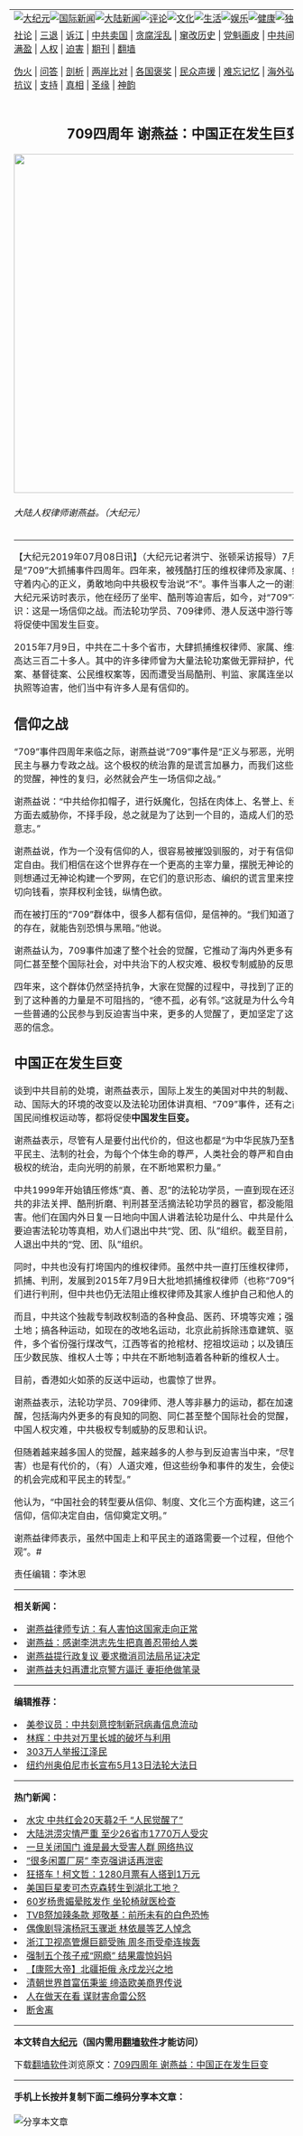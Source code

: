 <a name="1" id="1" target="_blank"></a><span id="1"></span>
<table align=center border="0"><tr><td colspan="2" VALIGN=TOP><a href="https://github.com/dindav3580/djy/blob/master/gb/nsc413.md#1"><img src="https://raw.githubusercontent.com/dindav3580/www/master/t/djy/1.jpg" title="大纪元"></a><a href="https://github.com/dindav3580/djy/blob/master/gb/n24hr.md#1"><img src="https://raw.githubusercontent.com/dindav3580/www/master/t/djy/3.jpg" title="国际新闻"></a><a href="https://github.com/dindav3580/djy/blob/master/gb/nsc413.md#1"><img src="https://raw.githubusercontent.com/dindav3580/www/master/t/djy/4.jpg" title="大陆新闻"></a><a href="https://github.com/dindav3580/djy/blob/master/gb/news392.md#1"><img src="https://raw.githubusercontent.com/dindav3580/www/master/t/djy/5.jpg" title="评论"></a><a href="https://github.com/dindav3580/djy/blob/master/gb/news2007.md#1"><img src="https://raw.githubusercontent.com/dindav3580/www/master/t/djy/6.jpg" title="文化"></a><a href="https://github.com/dindav3580/djy/blob/master/gb/news2008.md#1"><img src="https://raw.githubusercontent.com/dindav3580/www/master/t/djy/7.jpg" title="生活"></a><a href="https://github.com/dindav3580/djy/blob/master/gb/ncyule.md#1"><img src="https://raw.githubusercontent.com/dindav3580/www/master/t/djy/8.jpg" title="娱乐"></a><a href="https://github.com/dindav3580/djy/blob/master/gb/nsc1002.md#1"><img src="https://raw.githubusercontent.com/dindav3580/www/master/t/djy/9.jpg" title="健康"><a href="https://github.com/dindav3580/djy/blob/master/gb/nf6092.md#1"><img src="https://raw.githubusercontent.com/dindav3580/www/master/t/djy/10a.jpg" title="独家"></a><a href="https://github.com/dindav3580/djy/blob/master/gb/nf4514.md#1"><img src="https://raw.githubusercontent.com/dindav3580/www/master/t/djy/12a.jpg" title="头条"></a></td></tr>
<tr><td colspan="2" VALIGN=TOP><a target="_blank" href="https://github.com/dindav3580/djy/blob/master/gb/9p.md#1">社论</a> | <a target="_blank" href="https://github.com/dindav3580/djy/blob/master/gb/nf5657.md#1">三退</a> | <a target="_blank" href="https://github.com/dindav3580/djy/blob/master/gb/nf6124.md#1">诉江</a> | <a target="_blank" href="https://github.com/dindav3580/djy/blob/master/gb/nf1176117.md#1">中共卖国</a> | <a target="_blank" href="https://github.com/dindav3580/djy/blob/master/gb/nf5773.md#1">贪腐淫乱</a> | <a target="_blank" href="https://github.com/dindav3580/djy/blob/master/gb/nf1176115.md#1">窜改历史</a> | <a target="_blank" href="https://github.com/dindav3580/djy/blob/master/gb/nf1176107.md#1">党魁画皮</a> | <a target="_blank" href="https://github.com/dindav3580/djy/blob/master/gb/nf1320400.md#1">中共间谍</a> | <a target="_blank" href="https://github.com/dindav3580/djy/blob/master/gb/nf1176114.md#1">破坏传统</a> | <a target="_blank" href="https://github.com/dindav3580/ntdtv/blob/master/gb/prog447_1.md#1">恶贯满盈</a> | <a target="_blank" href="https://github.com/dindav3580/djy/blob/master/gb/ncid278.md#1">人权</a> | <a target="_blank" href="https://github.com/dindav3580/djy/blob/master/gb/nf1176111.md#1">迫害</a> | <a target="_blank" href="https://gitlab.com/szzdlab/mh-qikan/blob/master/README.md#1">期刊</a> | <a target="_blank" href="https://github.com/dindav3580/www/blob/master/README.md?zsrh#8">翻墙</a></p><p><a target="_blank" href="https://github.com/dindav3580/djy/blob/master/gb/nf5562.md#1">伪火</a> | <a target="_blank" href="https://github.com/dindav3580/djy/blob/master/gb/nf4378.md#1">问答</a> | <a target="_blank" href="https://github.com/dindav3580/djy/blob/master/gb/nf5792.md#1">剖析</a> | <a target="_blank" href="https://github.com/dindav3580/djy/blob/master/gb/nf5735.md#1">两岸比对</a> | <a target="_blank" href="https://github.com/dindav3580/djy/blob/master/gb/nf6119.md#1">各国褒奖</a> | <a target="_blank" href="https://github.com/dindav3580/djy/blob/master/gb/nf6120.md#1">民众声援</a> | <a target="_blank" href="https://github.com/dindav3580/djy/blob/master/gb/nf1188594.md#1">难忘记忆</a> | <a target="_blank" href="https://github.com/dindav3580/djy/blob/master/gb/nf3180.md#1">海外弘传</a> | <a target="_blank" href="https://github.com/dindav3580/djy/blob/master/gb/nf5410.md#1">万人上访</a> | <a target="_blank" href="https://github.com/dindav3580/ntdtv/blob/master/gb/prog1530_1.md#1">和平抗议</a> | <a target="_blank" href="https://github.com/dindav3580/djy/blob/master/gb/nf4386.md#1">支持</a> | <a target="_blank" href="https://github.com/dindav3580/djy/blob/master/gb/nf4389.md#1">真相</a> | <a target="_blank" href="https://github.com/dindav3580/djy/blob/master/gb/nf5790.md#1">圣缘</a> | <a target="_blank" href="https://github.com/dindav3580/djy/blob/master/gb/nf4786.md#1">神韵</a></td></tr>
<tr><td VALIGN=TOP width="626"><h2 align=center>709四周年 谢燕益：中国正在发生巨变</h2>
<img width="600" src="https://i.epochtimes.com/assets/uploads/2019/05/XIEYANYI-600x400.jpg" />
<h6>大陆人权律师谢燕益。（大纪元）
</h6>
<hr>
	<p>【大纪元2019年07月08日讯】（大纪元记者洪宁、张顿采访报导）7月9日，是“709”大抓捕事件四周年。四年来，被残酷打压的维权律师及家属、维权公民仍坚守着内心的正义，勇敢地向中共极权专治说“不”。事件当事人之一的<ahref="https://github.com/dindav3580/djy/blob/master/gb/tag/%E8%B0%A2%E7%87%95%E7%9B%8A.md#1">谢燕益</a>律师接受大纪元采访时表示，他在经历了坐牢、酷刑等迫害后，如今，对“709”有了新的认识：这是一场信仰之战。而<ahref="https://github.com/dindav3580/djy/blob/master/gb/tag/%E6%B3%95%E8%BD%AE%E5%8A%9F.md#1">法轮功</a>学员、709律师、港人<ahref="https://github.com/dindav3580/djy/blob/master/gb/tag/%E5%8F%8D%E9%80%81%E4%B8%AD.md#1">反送中</a>游行等非暴力的运动将促使中国发生巨变。</p>
<p>2015年7月9日，中共在二十多个省市，大肆抓捕维权律师、家属、维权公民，人数高达三百二十多人。其中的许多律师曾为大量<ahref="https://github.com/dindav3580/djy/blob/master/gb/tag/%E6%B3%95%E8%BD%AE%E5%8A%9F.md#1">法轮功</a>案做无罪辩护，代理农民土地案、基督徒案、公民维权案等，因而遭受当局酷刑、判监、家属连坐以及被吊销律师执照等迫害，他们当中有许多人是有信仰的。</p>
<h2><strong>信仰之战</strong></h2>
<p>“709”事件四周年来临之际，<ahref="https://github.com/dindav3580/djy/blob/master/gb/tag/%E8%B0%A2%E7%87%95%E7%9B%8A.md#1">谢燕益</a>说“709”事件是“正义与邪恶，光明与黑暗，和平民主与暴力专政之战。这个极权的统治靠的是谎言加暴力，而我们这些人是走向人性的觉醒，神性的复归，必然就会产生一场信仰之战。”</p>
<p>谢燕益说：“中共给你扣帽子，进行妖魔化，包括在肉体上、名誉上、经济上等等各个方面去威胁你，不择手段，总之就是为了达到一个目的，造成人们的恐惧，摧毁你的意志。”</p>
<p>谢燕益说，作为一个没有信仰的人，很容易被摧毁驯服的，对于有信仰的人，信仰决定自由。我们相信在这个世界存在一个更高的主宰力量，摆脱无神论的谎言，而中共则想通过无神论构建一个罗网，在它们的意识形态、编织的谎言里来控制主宰你，一切向钱看，崇拜权利金钱，纵情色欲。</p>
<p>而在被打压的“709”群体中，很多人都有信仰，是信神的。“我们知道了真相，相信神的存在，就能告别恐惧与黑暗。”他说。</p>
<p>谢燕益认为，709事件加速了整个社会的觉醒，它推动了海内外更多有良知的同胞、同仁甚至整个国际社会，对中共治下的人权灾难、极权专制威胁的反思和认识。</p>
<p>四年来，这个群体仍然坚持抗争，大家在觉醒的过程中，寻找到了正的信念，都感觉到了这种善的力量是不可阻挡的，“德不孤，必有邻。”这就是为什么今年又有些同仁和一些普通的公民参与到反迫害当中来，更多的人觉醒了，更加坚定了这种正义战胜邪恶的信念。</p>
<h2><strong>中国正在发生巨变</strong></h2>
<p>谈到中共目前的处境，谢燕益表示，国际上发生的美国对中共的制裁、香港<ahref="https://github.com/dindav3580/djy/blob/master/gb/tag/%E5%8F%8D%E9%80%81%E4%B8%AD.md#1">反送中</a>运动、国际大的环境的改变以及法轮功团体讲真相、“709”事件，还有之前所发生的中国民间维权运动等，都将促使<strong>中国发生巨变。</strong></p>
<p>谢燕益表示，尽管有人是要付出代价的，但这也都是“为中华民族乃至整个世界走向和平民主、法制的社会，为每个个体生命的尊严，人类社会的尊严和自由，为告别这个极权的统治，走向光明的前景，在不断地累积力量。”</p>
<p>中共1999年开始镇压修炼“真、善、忍”的法轮功学员，一直到现在还没有停止。但中共的非法关押、酷刑折磨、判刑甚至活摘法轮功学员的器官，都没能阻止他们反迫害。他们在国内外日复一日地向中国人讲着法轮功是什么、中共是什么、中共为什么要迫害法轮功等真相，劝人们退出中共“党、团、队”组织。截至目前，已有逾3.36亿人退出中共的“党、团、队”组织。</p>
<p>同时，中共也没有打垮国内的维权律师。虽然中共一直打压维权律师，从零星地非法抓捕、判刑，发展到2015年7月9日大批地抓捕维权律师（也称“709”律师），并对他们进行判刑，但中共也仍无法阻止维权律师及其家人维护自己和他人的权利。</p>
<p>而且，中共这个独裁专制政权制造的各种食品、医药、环境等灾难；强拆民宅、强夺土地；搞各种运动，如现在的改地名运动，北京此前拆除违章建筑、驱逐低端人口事件，多个省份强行煤改气，江西等省的抢棺材、挖祖坟运动；以及镇压六四民运、镇压少数民族、维权人士等；中共在不断地制造着各种新的维权人士。</p>
<p>目前，香港如火如荼的反送中运动，也震惊了世界。</p>
<p>谢燕益表示，法轮功学员、709律师、港人等非暴力的运动，都在加速整个社会的觉醒，包括海内外更多的有良知的同胞、同仁甚至整个国际社会的觉醒，推动了大家对中国人权灾难，中共极权专制威胁的反思和认识。</p>
<p>但随着越来越多国人的觉醒，越来越多的人参与到反迫害当中来，“尽管说（这些反迫害）也是有代价的，（有）人道灾难，但这些纷争和事件的发生，会使这个社会有更大的机会完成和平民主的转型。”</p>
<p>他认为，“中国社会的转型要从信仰、制度、文化三个方面构建，这三个方面的根本是信仰，信仰决定自由，信仰奠定文明。”</p>
<p>谢燕益律师表示，虽然中国走上和平民主的道路需要一个过程，但他个人对此表示“乐观”。#</p>
<p>责任编辑：李沐恩</p>
	
<hr>


<strong>相关新闻：</strong>
<li><a href="https://github.com/dindav3580/djy/blob/master/gb/18/12/11/n10904430.md#1">谢燕益律师专访：有人害怕这国家走向正常</a></li>
<li><a href="https://github.com/dindav3580/djy/blob/master/gb/18/12/31/n10944072.md#1">谢燕益：感谢李洪志先生把真善忍带给人类</a></li>
<li><a href="https://github.com/dindav3580/djy/blob/master/gb/19/1/16/n10978446.md#1">谢燕益提行政复议 要求撤消司法局吊证决定</a></li>
<li><a href="https://github.com/dindav3580/djy/blob/master/gb/19/6/29/n11353772.md#1">谢燕益夫妇再遭北京警方逼迁 妻拒绝做笔录</a></li>
<hr>


<strong>编辑推荐：</strong>
<li><a href="https://github.com/onzhi266/djy/blob/master/gb/20/2/22/n11887949.md#1">美参议员：中共刻意控制新冠病毒信息流动</a></li>
<li><a href="https://github.com/tsiac2612/djy/blob/master/gb/19/11/3/n11630909.md#1" target="_blank">林辉：中共对万里长城的破坏与利用</a></li><li><a href="https://github.com/dindav3580/djy/blob/master/gb/18/12/9/n10900044.md?dfh#1" target="_blank">303万人举报江泽民</a></li><li><a href="https://github.com/tsiac2612/djy/blob/master/gb/19/5/7/n11240051.md#1" target="_blank">纽约州奥伯尼市长宣布5月13日法轮大法日</a></li>
<hr>

<strong>热门新闻：</strong>
<li><a href="https://github.com/dindav3580/djy/blob/master/gb/20/7/6/n12236624.md#1">水灾 中共红会20天募2千 “人民觉醒了”</a></li>
<li><a href="https://github.com/dindav3580/djy/blob/master/gb/20/7/6/n12235421.md#1">大陆洪涝灾情严重 至少26省市1770万人受灾</a></li>
<li><a href="https://github.com/dindav3580/djy/blob/master/gb/20/7/6/n12237311.md#1">一旦关闭国门 谁是最大受害人群 网络热议</a></li>
<li><a href="https://github.com/dindav3580/djy/blob/master/gb/20/7/6/n12237124.md#1">“很多闲置厂房” 李克强讲话再泄密</a></li>
<li><a href="https://github.com/dindav3580/djy/blob/master/gb/20/7/6/n12235128.md#1">狂搭车！柯文哲：1280月票有人搭到1万元</a></li>
<li><a href="https://github.com/dindav3580/djy/blob/master/gb/20/7/5/n12233623.md#1">美国巨星麦可杰克森转生到湖北工地？</a></li>
<li><a href="https://github.com/dindav3580/djy/blob/master/gb/20/7/6/n12236320.md#1">60岁杨贵媚晕眩发作 坐轮椅就医检查</a></li>
<li><a href="https://github.com/dindav3580/djy/blob/master/gb/20/7/5/n12234872.md#1">TVB祭加辣条款 郑敬基：前所未有的白色恐怖</a></li>
<li><a href="https://github.com/dindav3580/djy/blob/master/gb/20/7/5/n12234607.md#1">偶像剧导演杨冠玉骤逝 林依晨等艺人悼念</a></li>
<li><a href="https://github.com/dindav3580/djy/blob/master/gb/20/7/6/n12236838.md#1">浙江卫视高管爆巨额受贿 周冬雨受牵连挨轰</a></li>
<li><a href="https://github.com/dindav3580/djy/blob/master/gb/20/7/6/n12237076.md#1">强制五个孩子戒“网瘾” 结果震惊妈妈</a></li>
<li><a href="https://github.com/dindav3580/djy/blob/master/gb/20/5/26/n12138633.md#1">【康熙大帝】北疆拒俄 永戍龙兴之地</a></li>
<li><a href="https://github.com/dindav3580/djy/blob/master/gb/20/4/23/n12056338.md#1">清朝世界首富伍秉鉴 缔造欧美商界传说</a></li>
<li><a href="https://github.com/dindav3580/djy/blob/master/gb/20/7/5/n12233957.md#1">人在做天在看 谋财害命雷公怒</a></li>
<li><a href="https://github.com/dindav3580/djy/blob/master/gb/20/6/30/n12221096.md#1">断舍离</a></li>
<hr>

<strong>本文转自<a href="https://www.epochtimes.com">大纪元</a>（国内需用<a href="https://github.com/dindav3580/www/blob/master/README.md#8">翻墙软件</a>才能访问）</strong><p>下载<a href="https://github.com/dindav3580/www/blob/master/README.md#8">翻墙软件</a>浏览原文：<a href="https://www.epochtimes.com/gb/19/7/8/n11370790.htm">709四周年 谢燕益：中国正在发生巨变</a></p><hr>

<strong>手机上长按并复制下面二维码分享本文章：</strong><br><br><img src="http://d1p1.ip.zn2.us/v.php?action=qrcode&url=https://github.com/dindav3580/djy/blob/master/gb/19/7/8/n11370790.md%231" title="分享本文章"></td><td VALIGN=TOP><a href="https://github.com/dindav3580/djy/blob/master/gb/16/1/21/n4622075.md?dfh#1" target="_blank"><img src="https://raw.githubusercontent.com/dindav3580/djy/master/gb/300/wei-f1.jpg" title="中共的伪火骗局"  alt="中共的伪火骗局"></a><br><a href="https://github.com/dindav3580/www/blob/master/README.md?dfh#9" target="_blank"><img src="https://raw.githubusercontent.com/dindav3580/djy/master/gb/300/yong-h.jpg" title="永恒的见证"  alt="永恒的见证"></a><br><a href="https://github.com/dindav3580/djy/blob/master/gb/13/9/29/n3974789.md?dfh#1" target="_blank"><img src="https://raw.githubusercontent.com/dindav3580/djy/master/gb/300/shang-lnz.jpg" title="善良女子被中共投男牢"  alt="善良女子被中共投男牢"></a><br><a href="https://github.com/dindav3580/djy/blob/master/gb/16/3/16/n4663449.md?dfh#1" target="_blank"><img src="https://raw.githubusercontent.com/dindav3580/djy/master/gb/300/huo-z3.jpg" title="警卫目击活摘器官"  alt="警卫目击活摘器官"></a><br><a href="https://github.com/dindav3580/djy/blob/master/gb/16/8/7/n8177641.md?dfh#1" target="_blank"><img src="https://raw.githubusercontent.com/dindav3580/djy/master/gb/300/huo-z4.jpg" title="证人描述活摘恐怖"  alt="证人描述活摘恐怖"></a><br><a href="https://github.com/dindav3580/djy/blob/master/gb/10/4/19/n2881569.md?dfh#1" target="_blank"><img src="https://raw.githubusercontent.com/dindav3580/djy/master/gb/300/huo-z1.jpg" title="揭开活摘器官黑幕"  alt="揭开活摘器官黑幕"></a><br><a href="https://github.com/dindav3580/djy/blob/master/gb/10/11/7/n3077476.md?dfh#1" target="_blank"><img src="https://raw.githubusercontent.com/dindav3580/djy/master/gb/300/ma-ks.jpg" title="马克思的成魔之路"  alt="马克思的成魔之路"></a><br><a href="https://github.com/dindav3580/djy/blob/master/gb/14/6/9/n4173977.md?dfh#1" target="_blank"><img src="https://raw.githubusercontent.com/dindav3580/djy/master/gb/300/chang-zs.jpg" title="藏字石 蕴天机"  alt="藏字石 蕴天机"></a><br><a href="https://github.com/dindav3580/djy/blob/master/gb/18/5/10/n10381511.md?dfh#1" target="_blank"><img src="https://raw.githubusercontent.com/dindav3580/djy/master/gb/300/st1.jpg" title="关注3亿人三退"  alt="关注3亿人三退"></a><br><a href="https://github.com/dindav3580/djy/blob/master/gb/18/3/21/n10237682.md?dfh#1" target="_blank"><img src="https://raw.githubusercontent.com/dindav3580/djy/master/gb/300/jie-t.jpg" title="解体中共复兴中华"  alt="解体中共复兴中华"></a><br><a href="https://github.com/dindav3580/djy/blob/master/gb/9/2/9/n2422991.md?dfh#1" target="_blank"><img src="https://raw.githubusercontent.com/dindav3580/djy/master/gb/300/gao-zs.jpg" title="中共迫害良心律师"  alt="中共迫害良心律师"></a><br><a href="https://github.com/dindav3580/djy/blob/master/gb/18/12/9/n10900044.md?dfh#1" target="_blank"><img src="https://raw.githubusercontent.com/dindav3580/djy/master/gb/300/sj1.jpg" title="303万人举报江泽民"  alt="303万人举报江泽民"></a><br><a href="https://github.com/dindav3580/djy/blob/master/gb/18/8/28/n10672014.md?dfh#1" target="_blank"><img src="https://raw.githubusercontent.com/dindav3580/djy/master/gb/300/sj2.jpg" title="这些官员为何起诉江泽民"  alt="这些官员为何起诉江泽民"></a><br><a href="https://github.com/dindav3580/djy/blob/master/gb/8/12/18/n2367165.md?dfh#1" target="_blank"><img src="https://raw.githubusercontent.com/dindav3580/djy/master/gb/300/liangan.jpg" title="海峡两岸的强烈对比"  alt="海峡两岸的强烈对比"></a><br><a href="https://github.com/dindav3580/djy/blob/master/gb/15/12/10/n4593139.md?dfh#1" target="_blank"><img src="https://raw.githubusercontent.com/dindav3580/djy/master/gb/300/jia-ndzl.jpg" title="加拿大总理的贺信"  alt="加拿大总理的贺信"></a><br><a href="https://github.com/dindav3580/djy/blob/master/gb/11/6/17/n3289382.md?dfh#1" target="_blank"><img src="https://raw.githubusercontent.com/dindav3580/djy/master/gb/300/xiao-wd.jpg" title="探寻真相兼听则明"  alt="探寻真相兼听则明"></a><br><a href="https://github.com/dindav3580/djy/blob/master/gb/18/10/27/n10812623.md?dfh#1" target="_blank"><img src="https://raw.githubusercontent.com/dindav3580/djy/master/gb/300/yindu.jpg" title="印度媒体报道东方"  alt="印度媒体报道东方"></a><br><a href="https://github.com/dindav3580/djy/blob/master/gb/18/6/9/n10469652.md?dfh#1" target="_blank"><img src="https://raw.githubusercontent.com/dindav3580/djy/master/gb/300/xie-j.jpg" title="不一样的海外校园"  alt="不一样的海外校园"></a><br><a href="https://github.com/dindav3580/djy/blob/master/gb/7/4/5/n1669415.md?dfh#1" target="_blank"><img src="https://raw.githubusercontent.com/dindav3580/djy/master/gb/300/li-up.jpg" title="从大师到徒弟的传奇"  alt="从大师到徒弟的传奇"></a><br><a href="https://github.com/dindav3580/djy/blob/master/gb/17/5/26/n9191512.md?dfh#1" target="_blank"><img src="https://raw.githubusercontent.com/dindav3580/djy/master/gb/300/zfl2.jpg" title="亿万人与东方一本奇书"  alt="亿万人与东方一本奇书"></a><br><a href="https://github.com/dindav3580/djy/blob/master/gb/13/11/27/n4020290.md?dfh#1" target="_blank"><img src="https://raw.githubusercontent.com/dindav3580/djy/master/gb/300/zhen-h.jpg" title="大陆见不到的震撼场面"  alt="大陆见不到的震撼场面"></a><br><a href="https://github.com/dindav3580/djy/blob/master/gb/15/7/17/n4482910.md?dfh#1" target="_blank"><img src="https://raw.githubusercontent.com/dindav3580/djy/master/gb/300/dalu-sk.jpg" title="人心向善 大陆当初盛况"  alt="人心向善 大陆当初盛况"></a><br><a href="https://github.com/dindav3580/djy/blob/master/gb/19/1/5/n10955468.md?dfh#1" target="_blank"><img src="https://raw.githubusercontent.com/dindav3580/djy/master/gb/300/zfl1.jpg" title="追寻真理 这书讲什么"  alt="追寻真理 这书讲什么"></a><br><a href="https://github.com/dindav3580/www/blob/master/README.md?dfh#1" target="_blank"><img src="https://raw.githubusercontent.com/dindav3580/djy/master/gb/300/fq1.jpg" title="下载免费翻墙软件"  alt="下载免费翻墙软件"></a><br></td></tr></table>
